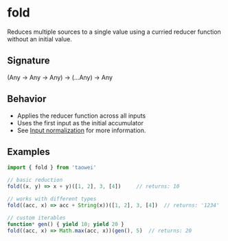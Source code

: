 # fold

Reduces multiple sources to a single value using a curried reducer function without an initial value.

## Signature
(Any -> Any -> Any) -> (...Any) -> Any

## Behavior
- Applies the reducer function across all inputs
- Uses the first input as the initial accumulator
- See [Input normalization](/docs/README.md#input-normalization) for more information.

## Examples
```javascript
import { fold } from 'taowei'

// basic reduction
fold((x, y) => x + y)([1, 2], 3, [4])     // returns: 10

// works with different types
fold((acc, x) => acc + String(x))([1, 2], 3, [4])  // returns: '1234'

// custom iterables
function* gen() { yield 10; yield 20 }
fold((acc, x) => Math.max(acc, x))(gen(), 5)  // returns: 20
```